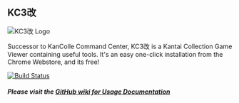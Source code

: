 ## KC3改

![KC3改 Logo](http://puu.sh/h4Gbb.png)

Successor to KanColle Command Center, KC3改 is a Kantai Collection Game Viewer containing useful tools. It's an easy one-click installation from the Chrome Webstore, and its free!

[![Build Status](https://travis-ci.org/KC3Kai/KC3Kai.svg?branch=master)](https://travis-ci.org/KC3Kai/KC3Kai)


##### Please visit the [GitHub wiki for Usage Documentation](https://github.com/dragonjet/KC3Kai/wiki)
